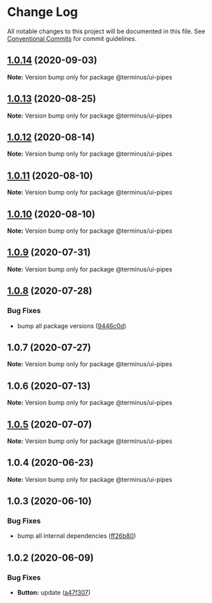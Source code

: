 # Change Log

All notable changes to this project will be documented in this file.
See [Conventional Commits](https://conventionalcommits.org) for commit guidelines.

## [1.0.14](https://github.com/GetTerminus/terminus-oss/compare/@terminus/ui-pipes@1.0.13...@terminus/ui-pipes@1.0.14) (2020-09-03)

**Note:** Version bump only for package @terminus/ui-pipes





## [1.0.13](https://github.com/GetTerminus/terminus-oss/compare/@terminus/ui-pipes@1.0.12...@terminus/ui-pipes@1.0.13) (2020-08-25)

**Note:** Version bump only for package @terminus/ui-pipes





## [1.0.12](https://github.com/GetTerminus/terminus-oss/compare/@terminus/ui-pipes@1.0.11...@terminus/ui-pipes@1.0.12) (2020-08-14)

**Note:** Version bump only for package @terminus/ui-pipes





## [1.0.11](https://github.com/GetTerminus/terminus-oss/compare/@terminus/ui-pipes@1.0.10...@terminus/ui-pipes@1.0.11) (2020-08-10)

**Note:** Version bump only for package @terminus/ui-pipes

## [1.0.10](https://github.com/GetTerminus/terminus-oss/compare/@terminus/ui-pipes@1.0.9...@terminus/ui-pipes@1.0.10) (2020-08-10)

**Note:** Version bump only for package @terminus/ui-pipes

## [1.0.9](https://github.com/GetTerminus/terminus-oss/compare/@terminus/ui-pipes@1.0.8...@terminus/ui-pipes@1.0.9) (2020-07-31)

**Note:** Version bump only for package @terminus/ui-pipes

## [1.0.8](https://github.com/GetTerminus/terminus-oss/compare/@terminus/ui-pipes@1.0.7...@terminus/ui-pipes@1.0.8) (2020-07-28)

### Bug Fixes

* bump all package versions ([9446c0d](https://github.com/GetTerminus/terminus-oss/commit/9446c0d5cde3bd693cfba7cabbfd2db443a47b00))

## 1.0.7 (2020-07-27)

**Note:** Version bump only for package @terminus/ui-pipes

## 1.0.6 (2020-07-13)

**Note:** Version bump only for package @terminus/ui-pipes

## [1.0.5](https://github.com/GetTerminus/terminus-oss/compare/@terminus/ui-pipes@1.0.4...@terminus/ui-pipes@1.0.5) (2020-07-07)

**Note:** Version bump only for package @terminus/ui-pipes

## 1.0.4 (2020-06-23)

**Note:** Version bump only for package @terminus/ui-pipes

## 1.0.3 (2020-06-10)

### Bug Fixes

* bump all internal dependencies ([ff26b80](https://github.com/GetTerminus/terminus-oss/commit/ff26b806bb599401f006996be5b567a378e68ef3))

## 1.0.2 (2020-06-09)

### Bug Fixes

* **Button:** update ([a47f307](https://github.com/GetTerminus/terminus-oss/commit/a47f30757b9216d6ee76788c117e76eacf5289e5))
